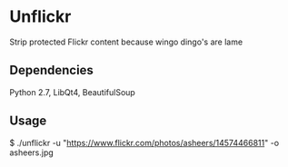 Unflickr
========

Strip protected Flickr content because wingo dingo's are lame 

Dependencies
------------
Python 2.7, LibQt4, BeautifulSoup

Usage
-----
$ ./unflickr -u "https://www.flickr.com/photos/asheers/14574466811" -o asheers.jpg 
